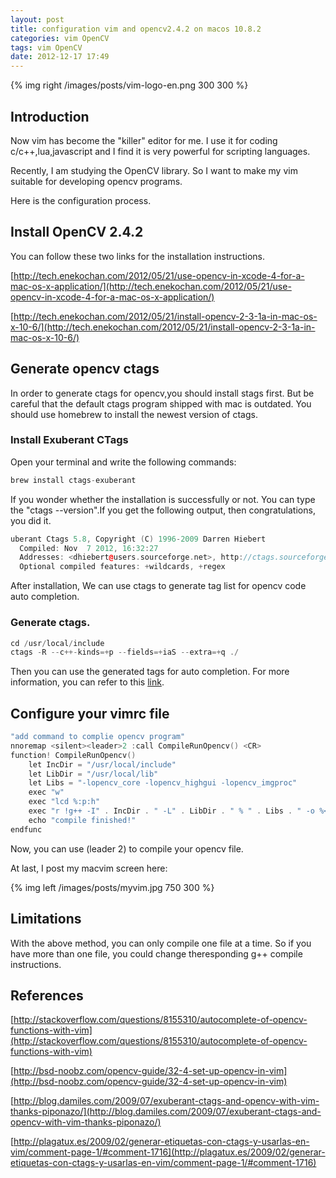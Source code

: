 ```yaml
---
layout: post
title: configuration vim and opencv2.4.2 on macos 10.8.2
categories: vim OpenCV
tags: vim OpenCV
date: 2012-12-17 17:49
---
```

{% img right /images/posts/vim-logo-en.png 300 300 %}

## Introduction
Now vim has become the "killer" editor for me. I use it for coding c/c++,lua,javascript and I find it is very powerful for scripting languages.

Recently, I am studying the OpenCV library. So I want to make my vim suitable for developing opencv programs.

Here is the configuration process.
<!--more-->
## Install OpenCV 2.4.2

You can follow these two links for the installation instructions.

[http://tech.enekochan.com/2012/05/21/use-opencv-in-xcode-4-for-a-mac-os-x-application/](http://tech.enekochan.com/2012/05/21/use-opencv-in-xcode-4-for-a-mac-os-x-application/) 

[http://tech.enekochan.com/2012/05/21/install-opencv-2-3-1a-in-mac-os-x-10-6/](http://tech.enekochan.com/2012/05/21/install-opencv-2-3-1a-in-mac-os-x-10-6/)

## Generate opencv ctags

In order to generate ctags for opencv,you should install stags first. But be careful that the default ctags program shipped with mac is outdated. You should use homebrew to install the newest version of ctags.

### Install Exuberant CTags

Open your terminal and write the following commands:

``` c++ 
brew install ctags-exuberant
```


If you wonder whether the installation is successfully or not. You can type the "ctags --version".If you get the following output, then congratulations, you did it. 

``` c++ 
uberant Ctags 5.8, Copyright (C) 1996-2009 Darren Hiebert
  Compiled: Nov  7 2012, 16:32:27
  Addresses: <dhiebert@users.sourceforge.net>, http://ctags.sourceforge.net
  Optional compiled features: +wildcards, +regex
```


After installation, We can use ctags to generate tag list for opencv code auto completion.

### Generate ctags.

``` c++ 
cd /usr/local/include
ctags -R --c++-kinds=+p --fields=+iaS --extra=+q ./
```


Then you can use the generated tags for auto completion. For more information, you can refer to this [link](http://stackoverflow.com/questions/8155310/autocomplete-of-opencv-functions-with-vim).

## Configure your vimrc file

``` c++ 
"add command to complie opencv program"
nnoremap <silent><leader>2 :call CompileRunOpencv() <CR>
function! CompileRunOpencv()
    let IncDir = "/usr/local/include"
    let LibDir = "/usr/local/lib"
    let Libs = "-lopencv_core -lopencv_highgui -lopencv_imgproc"
    exec "w"
    exec "lcd %:p:h"
    exec "r !g++ -I" . IncDir . " -L" . LibDir . " % " . Libs . " -o %< "
    echo "compile finished!"
endfunc
```


Now, you can use (leader 2) to compile your opencv file.

At last, I post my macvim screen here:

{% img left /images/posts/myvim.jpg 750 300 %}


## Limitations

With the above method, you can only compile one file at a time. So if you have more than one file, you could change theresponding g++ compile instructions.

## References

[http://stackoverflow.com/questions/8155310/autocomplete-of-opencv-functions-with-vim](http://stackoverflow.com/questions/8155310/autocomplete-of-opencv-functions-with-vim)

[http://bsd-noobz.com/opencv-guide/32-4-set-up-opencv-in-vim](http://bsd-noobz.com/opencv-guide/32-4-set-up-opencv-in-vim)

[http://blog.damiles.com/2009/07/exuberant-ctags-and-opencv-with-vim-thanks-piponazo/](http://blog.damiles.com/2009/07/exuberant-ctags-and-opencv-with-vim-thanks-piponazo/)

[http://plagatux.es/2009/02/generar-etiquetas-con-ctags-y-usarlas-en-vim/comment-page-1/#comment-1716](http://plagatux.es/2009/02/generar-etiquetas-con-ctags-y-usarlas-en-vim/comment-page-1/#comment-1716)
